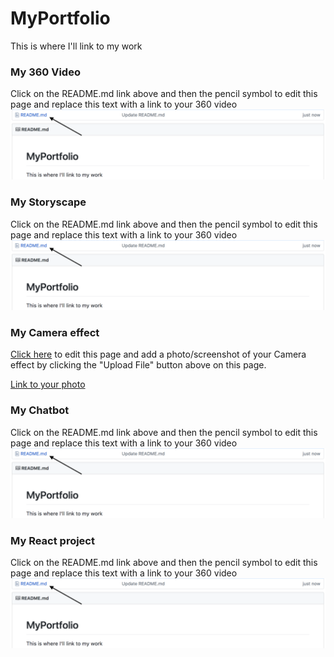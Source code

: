 # MyPortfolio
This is where I'll link to my work

[readme]: https://github.com/Edmod/MyPortfolio/blob/master/GithubReadme.png


### My 360 Video

Click on the README.md link above and then the pencil symbol to edit this page and replace this text with a link to your 360 video
![readme]

### My Storyscape

Click on the README.md link above and then the pencil symbol to edit this page and replace this text with a link to your 360 video
![readme]

### My Camera effect

[Click here](https://github.com/Edmod/MyPortfolio/edit/master/README.md) to edit this page and add a photo/screenshot of your Camera effect by clicking the "Upload File" button above on this page.

[Link to your photo](https://github.com/Edmod/replace-with-name-of-your-photo)

### My Chatbot

Click on the README.md link above and then the pencil symbol to edit this page and replace this text with a link to your 360 video
![readme]

### My React project

Click on the README.md link above and then the pencil symbol to edit this page and replace this text with a link to your 360 video
![readme]
